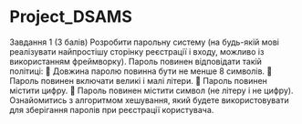 # Project_DSAMS

Завдання 1 (3 балів)
Розробити парольну систему (на будь-якій мові реалізувати найпростішу сторінку реєстрації і
входу, можливо із використанням фреймворку). Пароль повинен відповідати такій політиці:
 Довжина паролю повинна бути не менше 8 символів.
 Пароль повинен включати великі і малі літери.
 Пароль повинен містити цифру.
 Пароль повинен містити символ (не літеру і не цифру).
Ознайомитись з алгоритмом хешування, який будете використовувати для зберігання паролів при
реєстрації користувача.
